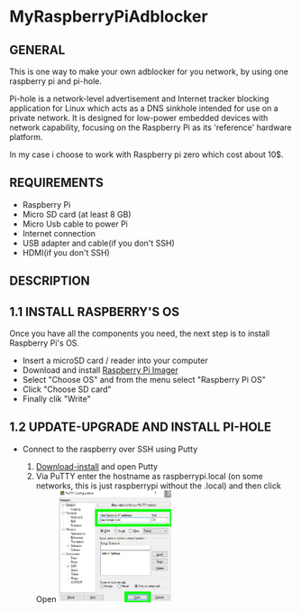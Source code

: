 # MyRaspberryPiAdblocker

## GENERAL
 This is one way to make your own adblocker for you network, by using one raspberry pi and pi-hole.
 
 Pi-hole is a network-level advertisement and Internet tracker blocking application for Linux which acts as a DNS sinkhole intended for use on a private network. It is designed for low-power embedded devices with network capability, focusing on the Raspberry Pi as its 'reference' hardware platform.
 
 In my case i choose to work with Raspberry pi zero which cost about 10$.
 
 ## REQUIREMENTS
 
 * Raspberry Pi
 * Micro SD card (at least 8 GB)
 * Micro Usb cable to power Pi
 * Internet connection
 * USB adapter and cable(if you don't SSH)
 * HDMI(if you don't SSH)
 
 
 ## DESCRIPTION 
 
  ## 1.1 INSTALL RASPBERRY'S  OS  
  Once you have all the components you need, the next step is to install Raspberry Pi's OS.
  * Insert a microSD card / reader into your computer
  * Download and install [Raspberry Pi Imager](https://www.raspberrypi.com/software/) 
  * Select "Choose OS" and from the menu select "Raspberry Pi OS"
  * Click "Choose SD card" 
  * Finally clik "Write"

  ## 1.2 UPDATE-UPGRADE AND INSTALL PI-HOLE
  * Connect to the raspberry over SSH using Putty
    
    1. [Download-install](https://www.chiark.greenend.org.uk/~sgtatham/putty/) and open Putty
    2. Via PuTTY enter the hostname as raspberrypi.local (on some networks, this is just raspberrypi without the .local) and then click Open
    <img
  src="https://github.com/TheodoreGisis/MyRaspberryPiAdblocker/blob/main/pihole/Putty.png"
  alt="Alt text"
  title="Optional title"
  style="display: inline-block; margin: 100 auto; max-width: 200px;r">
    
